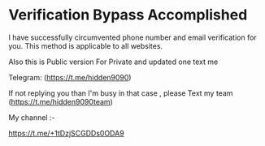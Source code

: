 # Verification Bypass Accomplished  
I have successfully circumvented phone number and email verification for you. This method is applicable to all websites. 
 
Also this is Public version For Private and updated one text me    
   
Telegram: (https://t.me/hidden9090)         
 
If not replying you than I'm busy in that case , please Text my team (https://t.me/hidden9090team)

My channel :- 
   
https://t.me/+1tDzjSCGDDs0ODA9
       
 
 
